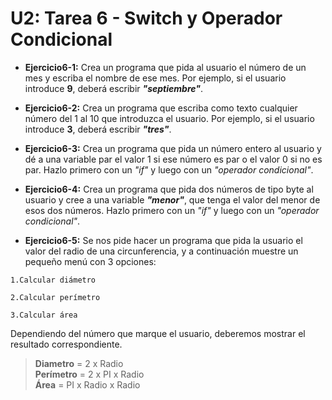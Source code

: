 # U2: Tarea 6 - Switch y Operador Condicional

* **Ejercicio6-1:** Crea un programa que pida al usuario el número de un mes y escriba el nombre de ese mes. Por ejemplo, si el usuario introduce **9**, deberá escribir ***"septiembre"***.

* **Ejercicio6-2:** Crea un programa que escriba como texto cualquier número del 1 al 10 que introduzca el usuario. Por ejemplo, si el usuario introduce **3**, deberá escribir ***"tres"***.

* **Ejercicio6-3:** Crea un programa que pida un número entero al usuario y dé a una variable par el valor 1 si ese número es par o el valor 0 si no es par. Hazlo primero con un *"if"* y luego con un *"operador condicional"*.

* **Ejercicio6-4:** Crea un programa que pida dos números de tipo byte al usuario y cree a una variable ***"menor"***, que tenga el valor del menor de esos dos números. Hazlo primero con un *"if"* y luego con un *"operador condicional"*.

* **Ejercicio6-5:** Se nos pide hacer un programa que pida la usuario el valor del radio de una circunferencia, y a continuación muestre un pequeño menú con 3 opciones:
````
1.Calcular diámetro

2.Calcular perímetro

3.Calcular área
````
Dependiendo del número que marque el usuario, deberemos mostrar el resultado correspondiente. 
>**Diametro** = 2 x Radio<br>
>**Perímetro** = 2 x PI x Radio<br>
>**Área** = PI x Radio x Radio